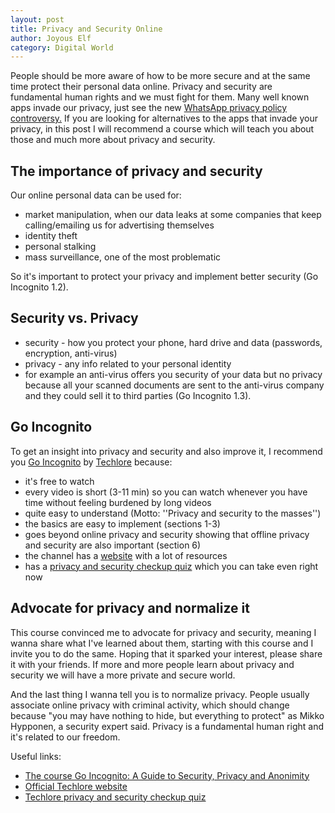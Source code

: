 ```yaml
---
layout: post
title: Privacy and Security Online
author: Joyous Elf
category: Digital World
---
```


People should be more aware of how to be more secure and at the same time protect their personal data online. Privacy and security are fundamental human rights and we must fight for them. Many well known apps invade our privacy, just see the new [WhatsApp privacy policy controversy.](https://www.trustedreviews.com/news/whatsapp-gives-users-ultimatum-share-data-with-facebook-or-lose-access-4117377) If you are looking for alternatives to the apps that invade your privacy, in this post I will recommend a course which will teach you about those and much more about privacy and security.

## The importance of privacy and security

Our online personal data can be used for:
- market manipulation, when our data leaks at some companies that keep calling/emailing us for advertising themselves
- identity theft
- personal stalking
- mass surveillance, one of the most problematic

So it's important to protect your privacy and implement better security (Go Incognito 1.2).

## Security vs. Privacy

- security - how you protect your phone, hard drive and data (passwords, encryption, anti-virus)
- privacy - any info related to your personal identity
- for example an anti-virus offers you security of your data but no privacy because all your scanned documents are sent to the anti-virus company and they could sell it to third parties (Go Incognito 1.3).

## Go Incognito
To get an insight into privacy and security and also improve it, I recommend you [Go Incognito](https://www.youtube.com/watch?v=jGR8_BcXIgw&list=PL3KeV6Ui_4CayDGHw64OFXEPHgXLkrtJO) by [Techlore](https://www.youtube.com/channel/UCs6KfncB4OV6Vug4o_bzijg) because:
- it's free to watch
- every video is short (3-11 min) so you can watch whenever you have time without feeling burdened by long videos
- quite easy to understand (Motto: ''Privacy and security to the masses'')
- the basics are easy to implement (sections 1-3)
- goes beyond online privacy and security showing that offline privacy and security are also important (section 6)
- the channel has a [website](https://techlore.tech/) with a lot of resources
- has a [privacy and security checkup quiz](https://techlore.tech/spa.html) which you can take even right now

## Advocate for privacy and normalize it

This course convinced me to advocate for privacy and security, meaning I wanna share what I've learned about them, starting with this course and I invite you to do the same. Hoping that it sparked your interest, please share it with your friends. If more and more people learn about privacy and security we will have a more private and secure world.

And the last thing I wanna tell you is to normalize privacy. People usually associate online privacy with criminal activity, which should change  because "you may have nothing to hide, but everything to protect" as Mikko Hypponen, a security expert said. Privacy is a fundamental human right and it's related to our freedom.

Useful links:
- [The course Go Incognito: A Guide to Security, Privacy and Anonimity](https://www.youtube.com/watch?v=jGR8_BcXIgw&list=PL3KeV6Ui_4CayDGHw64OFXEPHgXLkrtJO)
- [Official Techlore website](https://techlore.tech/)
- [Techlore privacy and security checkup quiz](https://techlore.tech/spa.html)

